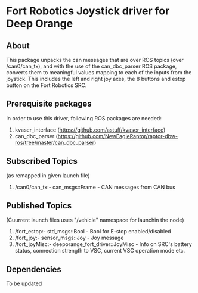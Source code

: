 #  Fort Robotics Joystick driver for Deep Orange 

## About
This package unpacks the can messages that are over ROS topics (over /can0/can_tx), and with the use of the can_dbc_parser ROS package, converts them to meaningful values mapping to each of the inputs from the joystick. This includes the left and right joy axes, the 8 buttons and estop button on the Fort Robotics SRC.

## Prerequisite packages
In order to use this driver, following ROS packages are needed:
1. kvaser_interface (https://github.com/astuff/kvaser_interface) 
2. can_dbc_parser (https://github.com/NewEagleRaptor/raptor-dbw-ros/tree/master/can_dbc_parser)

## Subscribed Topics 
(as remapped in given launch file)
1. /can0/can_tx:- can_msgs::Frame - CAN messages from CAN bus

## Published Topics
(Cuurrent launch files uses "/vehicle" namespace for launchin the node)
1. /fort_estop:- std_msgs::Bool - Bool for E-stop enabled/disabled
2. /fort_joy:- sensor_msgs::Joy - Joy message
3. /fort_joyMisc:- deeporange_fort_driver::JoyMisc - Info on SRC's battery status, connection strength to VSC, current VSC operation mode etc.

## Dependencies
To be updated

